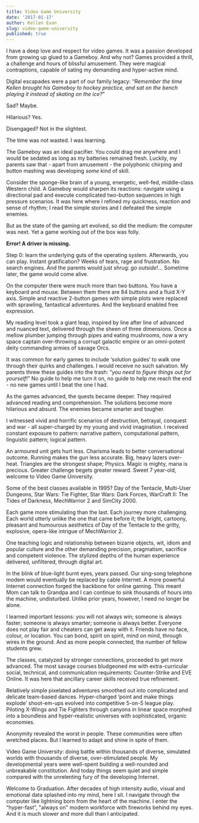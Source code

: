 ```yaml
---
title: Video Game University
date: '2017-01-17'
author: Kellen Evan
slug: video-game-university
published: true
---
```


I have a deep love and respect for video games. It was a passion developed from growing up glued to a Gameboy. And why not? Games provided a thrill, a challenge and hours of blissful amusement. They were magical contraptions, capable of sating my demanding and hyper-active mind.

Digital escapades were a part of our family legacy: “*Remember the time Kellen brought his Gameboy to hockey practice, and sat on the bench playing it instead of skating on the ice?*”

Sad? Maybe.

Hilarious? Yes.

Disengaged? Not in the slightest.

The time was not wasted. I was learning.

The Gameboy was an ideal pacifier. You could drag me anywhere and I would be sedated as long as my batteries remained fresh. Luckily, my parents saw that - apart from amusement - the polyphonic chirping and button mashing was developing *some* kind of skill.

Consider the sponge-like brain of a young, energetic, well-fed, middle-class Western child. A Gameboy would sharpen its reactions: navigate using a directional pad and execute complicated two-button sequences in high pressure scenarios. It was here where I refined my quickness, reaction and sense of rhythm; I read the simple stories and I defeated the simple enemies.

But as the state of the gaming art evolved, so did the medium: the computer was next. Yet a game working out of the box was folly.

**Error! A driver is missing.**

Step 0: learn the underlying guts of the operating system. Afterwards, you can play. Instant gratification? Weeks of tears, rage and frustration. No search engines. And the parents would just shrug: *go outside*!... Sometime later, the game would come alive.

On the computer there were much more than two buttons. You have a keyboard and mouse. Between them there are 84 buttons and a fluid X-Y axis. Simple and reactive 2-button games with simple plots were replaced with sprawling, fantastical adventures. And the keyboard enabled free expression.

My reading level took a giant leap, inspired by line after line of advanced and nuanced text, delivered through the sheen of three dimensions. Once a mellow plumber jumping through pipes and eating mushrooms, now a wry space captain over-throwing a corrupt galactic empire or an omni-potent deity commanding armies of savage Orcs.

It was common for early games to include ‘solution guides’ to walk one through their quirks and challenges. I would receive no such salvation. My parents threw these guides into the trash: “*you need to figure things out for yourself!*” No guide to help me turn it on, no guide to help me reach the end - no new games until I beat the one I had.

As the games advanced, the quests became deeper. They required advanced reading and comprehension. The solutions become more hilarious and absurd. The enemies became smarter and tougher.

I witnessed vivid and horrific scenarios of destruction, betrayal, conquest and war - all super-charged by my young and vivid imagination. I received constant exposure to pattern: narrative pattern, computational pattern, linguistic pattern; logical pattern.

An armoured unit gets hurt less. Charisma leads to better conversational outcome. Running makes the gun less accurate. Big, heavy lazers over-heat. Triangles are the strongest shape; Physics. Magic is mighty, mana is precious. Greater challenge begets greater reward. Sweet 7 year-old, welcome to Video Game University.

Some of the best classes available in 1995? Day of the Tentacle, Multi-User Dungeons, Star Wars: Tie Fighter, Star Wars: Dark Forces, WarCraft II: The Tides of Darkness, MechWarrior 2 and SimCity 2000.

Each game more stimulating than the last. Each journey more challenging. Each world utterly unlike the one that came before it; the bright, cartoony, pleasant and humourous aesthetics of Day of the Tentacle to the gritty, explosive, opera-like intrigue of MechWarrior 2.

One teaching logic and relationship between bizarre objects, wit, idiom and popular culture and the other demanding precision, pragmatism, sacrifice and competent violence. The stylized depths of the human experience delivered, unfiltered, through digital art.

In the blink of blue-light burnt eyes, years passed. Our sing-song telephone modem would eventually be replaced by cable Internet. A more powerful Internet connection forged the backbone for online gaming. This meant Mom can talk to Grandpa and I can continue to sink thousands of hours into the machine, undisturbed. Unlike prior years, however, I need no longer be alone.

I learned important lessons: you will not always win; someone is always faster; someone is always smarter; someone is always better. Everyone does not play fair and cheaters can get away with it. Friends have no face, colour, or location. You can bond, spirit on spirit, mind on mind, through wires in the ground. And as more people connected, the number of fellow students grew.

The classes, catalyzed by stronger connections, proceeded to get more advanced. The most savage courses bludgeoned me with extra-curricular social, technical, and communication requirements: Counter-Strike and EVE Online. It was here that ancillary career skills received true refinement.

Relatively simple pixelated adventures smoothed out into complicated and delicate team-based dances. Hyper-charged ‘point and make things explode’ shoot-em-ups evolved into competitive 5-on-5 league play. Piloting X-Wings and Tie Fighters through canyons in linear space morphed into a boundless and hyper-realistic universes with sophisticated, organic economies.

Anonymity revealed the worst in people. These communities were often wretched places. But I learned to adapt and shine in spite of them.

Video Game University: doing battle within thousands of diverse, simulated worlds with thousands of diverse, over-stimulated people. My developmental years were well-spent building a well-rounded and unbreakable constitution. And today things seem quiet and simple compared with the unrelenting fury of the developing Internet.

Welcome to Graduation. After decades of high intensity audio, visual and emotional data splashed into my mind, here I sit. I navigate through the computer like lightning born from the heart of the machine. I enter the “hyper-fast”, "always on" modern workforce with fireworks behind my eyes. And it is much slower and more dull than I anticipated.
